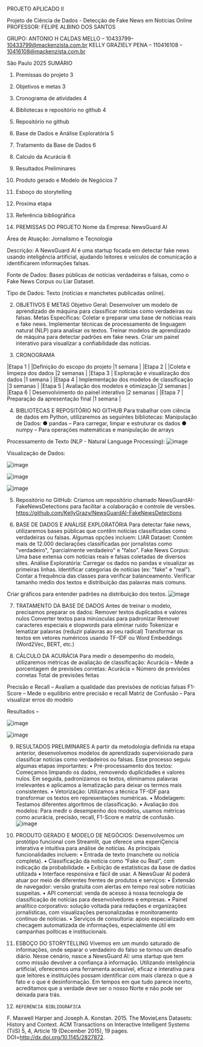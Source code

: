 PROJETO APLICADO II


Projeto de Ciência de Dados - Detecção de Fake News em Notícias Online
PROFESSOR: FELIPE ALBINO DOS SANTOS

GRUPO:
ANTONIO H CALDAS MELLO – 10433799– 10433799@mackenzista.com.br
KELLY GRAZIELY PENA – 110416108 – 10416108@mackenzista.com.br









São Paulo
2025
SUMÁRIO

1.	Premissas do projeto	3
2.	Objetivos e metas	3
3.	Cronograma de atividades	4
4.	Bibliotecas e repositório no github	4
5.	Repositório no github
6.	Base de Dados e Análise Exploratória	5
7.	Tratamento da Base de Dados	6
8.	Calculo da Acurácia	6
9.	Resultados Preliminares
10.	Produto gerado e Modelo de Negócios	7
11.	Esboço do storytelling
12.	Proxima etapa
13.	Referência bibliográfica




 
1.	PREMISSAS DO PROJETO
Nome da Empresa: NewsGuard AI

Área de Atuação: Jornalismo e Tecnologia

Descrição: A NewsGuard AI é uma startup focada em detectar fake news usando inteligência artificial, ajudando leitores e veículos de comunicação a identificarem informações falsas.

Fonte de Dados: Bases públicas de notícias verdadeiras e falsas, como o Fake News Corpus ou Liar Dataset.

Tipo de Dados: Texto (notícias e manchetes publicadas online).

2.	OBJETIVOS E METAS
Objetivo Geral: Desenvolver um modelo de aprendizado de máquina para classificar notícias como verdadeiras ou falsas.
Metas Específicas:
Coletar e preparar uma base de notícias reais e fake news.
Implementar técnicas de processamento de linguagem natural (NLP) para analisar os textos.
Treinar modelos de aprendizado de máquina para detectar padrões em fake news.
Criar um painel interativo para visualizar a confiabilidade das notícias.





3. CRONOGRAMA

|Etapa 1  |	|Definição do escopo do projeto                 |1 semana   |
|Etapa 2  |	|Coleta e limpeza dos dados	                    |2 semanas  |
|Etapa 3  |	Exploração e visualização dos dados             |1 semana   |
|Etapa 4  |	Implementação dos modelos de classificação      |3 semanas  |
|Etapa 5  |	Avaliação dos modelos e otimização              |2 semanas  |
|Etapa 6  |	Desenvolvimento do painel interativo            |2 semanas  |
|Etapa 7  |	Preparação da apresentação final                |1 semana   |


4.	BIBLIOTECAS E REPOSITÓRIO NO GITHUB
Para trabalhar com ciência de dados em Python, utilizaremos as seguintes bibliotecas:
Manipulação de Dados:
●	pandas – Para carregar, limpar e estruturar os dados
●	numpy – Para operações matemáticas e manipulação de arrays

Processamento de Texto (NLP - Natural Language Processing):
![image](https://github.com/user-attachments/assets/6252a56f-d5bf-418d-99f5-0b4be2dbd6aa)


 Visualização de Dados: 
 
![image](https://github.com/user-attachments/assets/3f02540d-5578-46e4-8c20-abfef9960d87)

![image](https://github.com/user-attachments/assets/ad7b4475-a7b0-4c0c-a78f-f99cf0403949)

![image](https://github.com/user-attachments/assets/5a3fbcdf-3a56-4fdf-81c3-03e75e4548fc)


5. Repositório no GitHub:
Criamos um repositório chamado NewsGuardAI-FakeNewsDetections para facilitar a colaboração e controle de versões.
https://github.com/KellyGrazy/NewsGuardAI-FakeNewsDetections

6.	BASE DE DADOS E ANÁLISE EXPLORATÓRIA
Para detectar fake news, utilizaremos bases públicas que contêm notícias classificadas como verdadeiras ou falsas. Algumas opções incluem:
LIAR Dataset: Contém mais de 12.000 declarações classificadas por jornalistas como "verdadeiro", "parcialmente verdadeiro" e "falso".
Fake News Corpus: Uma base extensa com notícias reais e falsas coletadas de diversos sites.
Análise Exploratória:
Carregar os dados no pandas e visualizar as primeiras linhas.
Identificar categorias de notícias (ex: "fake" e "real").
Contar a frequência das classes para verificar balanceamento.
Verificar tamanho médio dos textos e distribuição das palavras mais comuns.

Criar gráficos para entender padrões na distribuição dos textos.
![image](https://github.com/user-attachments/assets/3e1e675d-c97c-4aa7-b1c4-f22bc508b2b4)

 


7.	TRATAMENTO DA BASE DE DADOS
Antes de treinar o modelo, precisamos preparar os dados:
Remover textos duplicados e valores nulos
Converter textos para minúsculas para padronizar
Remover caracteres especiais e stopwords para eliminar ruído
Tokenizar e lematizar palavras (reduzir palavras ao seu radical)
Transformar os textos em vetores numéricos usando TF-IDF ou Word Embeddings (Word2Vec, BERT, etc.)

8.	CÁLCULO DA ACURÁCIA
Para medir o desempenho do modelo, utilizaremos métricas de avaliação de classificação:
Acurácia – Mede a porcentagem de previsões corretas:
Acurácia = Número de previsões corretas
                  Total de previsões feitas 

Precisão e Recall – Avaliam a qualidade das previsões de notícias falsas
F1-Score – Mede o equilíbrio entre precisão e recall
Matriz de Confusão – Para visualizar erros do modelo


Resultados –

 ![image](https://github.com/user-attachments/assets/dcea5a8c-65f2-43a9-8e78-6e62a685ab2e)

  ![image](https://github.com/user-attachments/assets/b51b8865-00b7-4179-b308-e7f4a4cccfcd)



9.	RESULTADOS PRELIMINARES
A partir da metodologia definida na etapa anterior, desenvolvemos modelos de aprendizado supervisionado para classificar notícias como verdadeiros ou falsas. Esse processo seguiu algumas etapas importantes:
•	Pré-processamento dos textos: Começamos limpando os dados, removendo duplicidades e valores nulos. Em seguida, padronizamos os textos, eliminamos palavras irrelevantes e aplicamos a lematização para deixar os termos mais consistentes.
•	Vetorização: Utilizamos a técnica TF-IDF para transformar os textos em representações numéricas.
•	Modelagem: Testamos diferentes algoritmos de classificação.
•	Avaliação dos modelos: Para medir o desempenho dos modelos, usamos métricas como acurácia, precisão, recall, F1-Score e matriz de confusão. 
![image](https://github.com/user-attachments/assets/3b023f1c-f404-4281-a728-017c970bebe0)

10. PRODUTO GERADO E MODELO DE NEGÓCIOS:
Desenvolvemos um protótipo funcional com Streamlit, que oferece uma experiÇencia interativa e intuitiva para análise de notícias. As principais funcionalidades incluem:
•	Entrada de texto (manchete ou notícia completa).
•	Classificação da notícia como “Fake ou Real”, com indicação da probabilidade.
•	Exibição de estatísticas da base de dados utilizada
•	Interface responsiva e fácil de usar.
A NewsGuar AI poderá atuar por meio de diferentes frentes de produtos e serviços:
•	Extensão de navegador: versão gratuita com alertas em tempo real sobre notícias suspeitas.
•	API comercial: venda de acesso à nossa tecnologia de classificação de notícias para desenvolvedores e empresas.
•	Painel analítico corporativo: solução voltada para redações e organizações jornalísticas, com visualizações personalizadas e monitoramento contínuo de notícias.
•	Serviços de consultoria: apoio especializado em checagem automatizada de informações, especialmente útil em campanhas políticas e institucionais.

11. ESBOÇO DO STORYTELLING
Vivemos em um mundo saturado de informações, onde separar o verdadeiro do falso se tornou um desafio diário. Nesse cenário, nasce a NewsGuard AI: uma startup que tem como missão devolver a confiança à informação.
Utilizando inteligência artificial, oferecemos uma ferramenta acessível, eficaz e interativa para que leitores e instituições possam identificar com mais clareza o que a fato e o que é desinformação. Em tempos em que tudo parece incerto, acreditamos que a verdade deve ser o nosso Norte e não pode ser deixada para trás.

12.		REFERÊNCIA BIBLIOGRÁFICA
F. Maxwell Harper and Joseph A. Konstan. 2015. The MovieLens Datasets: History and Context. ACM Transactions on Interactive Intelligent Systems (TiiS) 5, 4, Article 19 (December 2015), 19 pages. DOI=http://dx.doi.org/10.1145/2827872.

 
